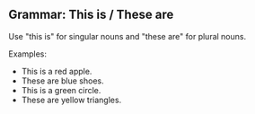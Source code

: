 <!-- content/Level1/Lesson3/grammar/grammar.md -->

## Grammar: This is / These are

Use "this is" for singular nouns and "these are" for plural nouns.

Examples:
- This is a red apple.
- These are blue shoes.
- This is a green circle.
- These are yellow triangles.

